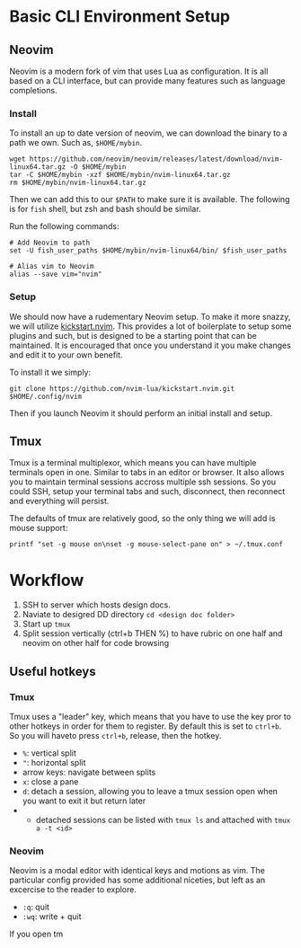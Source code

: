 # Basic CLI Environment Setup

## Neovim
Neovim is a modern fork of vim that uses Lua as configuration. It is all based on a CLI interface,
but can provide many features such as language completions.

### Install
To install an up to date version of neovim, we can download the binary to a path we own. Such as,
`$HOME/mybin`.

```
wget https://github.com/neovim/neovim/releases/latest/download/nvim-linux64.tar.gz -O $HOME/mybin
tar -C $HOME/mybin -xzf $HOME/mybin/nvim-linux64.tar.gz
rm $HOME/mybin/nvim-linux64.tar.gz
```

Then we can add this to our `$PATH` to make sure it is available. The following is for `fish` shell, but
zsh and bash should be similar.


Run the following commands:

```
# Add Neovim to path
set -U fish_user_paths $HOME/mybin/nvim-linux64/bin/ $fish_user_paths

# Alias vim to Neovim
alias --save vim="nvim"
```


### Setup
We should now have a rudementary Neovim setup. To make it more snazzy,
we will utilize [kickstart.nvim](https://github.com/nvim-lua/kickstart.nvim).
This provides a lot of boilerplate to setup some plugins and such, but is 
designed to be a starting point that can be maintained. It is encouraged
that once you understand it you make changes and edit it to your own benefit.


To install it we simply:
```
git clone https://github.com/nvim-lua/kickstart.nvim.git $HOME/.config/nvim
```

Then if you launch Neovim it should perform an initial install and setup.


## Tmux
Tmux is a terminal multiplexor, which means you can have multiple terminals open in one.
Similar to tabs in an editor or browser. It also allows you to maintain terminal sessions
accross multiple ssh sessions. So you could SSH, setup your terminal tabs and such, disconnect,
then reconnect and everything will persist.

The defaults of tmux are relatively good, so the only thing we will add is mouse support:
```
printf "set -g mouse on\nset -g mouse-select-pane on" > ~/.tmux.conf
```

# Workflow
1. SSH to server which hosts design docs.
2. Naviate to desigred DD directory `cd <design doc folder>`
3. Start up `tmux`
4. Split session vertically (ctrl+b THEN %) to have rubric on one half and neovim on other half for code browsing

## Useful hotkeys

### Tmux
Tmux uses a "leader" key, which means that you have to use the key pror to other hotkeys in order for them
to register. By default this is set to `ctrl+b`. So you will haveto press `ctrl+b`, release, then 
the hotkey.

* `%`: vertical split
* `"`: horizontal split
* arrow keys: navigate between splits
* `x`: close a pane
* `d`: detach a session, allowing you to leave a tmux session open when you want to exit it but return later
* * detached sessions can be listed with `tmux ls` and attached with `tmux a -t <id>`


### Neovim
Neovim is a modal editor with identical keys and motions as vim. The particular config provided
has some additional niceties, but left as an excercise to the reader to explore.

* `:q`: quit
* `:wq`: write + quit

If you open tm



